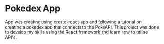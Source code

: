 # Pokedex App

App was creating using create-react-app and following a tutorial on creating a pokedex app that connects to the PokeAPI. This project was done to develop my skills using the React framework and learn how to utilise API's.
